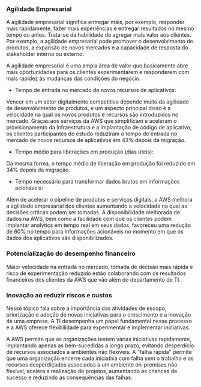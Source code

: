 ### Agilidade Empresarial

A agilidade empresarial significa entregar mais, por exemplo, responder mais rapidamente, fazer mais experiências e entregar resultados no mesmo tempo ou antes. Trata-se da habilidade de agregar mais valor aos clientes. Por exemplo, a agilidade empresarial pode promover o desenvolvimento de produtos, a expansão de novos mercados e a capacidade de resposta do stakeholder interno ou externo.

A agilidade empresarial é uma ampla área de valor que basicamente abre mais oportunidades para os clientes experimentarem e responderem com mais rapidez às mudanças das condições do negócio.

* Tempo de entrada no mercado de novos recursos de aplicativos:

 Vencer em um setor digitalmente competitivo depende muito da agilidade de desenvolvimento de produtos, e um aspecto principal disso é a velocidade na qual os novos produtos e recursos são introduzidos no mercado. Graças aos serviços da AWS que simplificam e aceleram o provisionamento da infraestrutura e a implantação de código de aplicativo, os clientes participantes do estudo reduziram o tempo de entrada no mercado de novos recursos de aplicativos em 43% depois da migração.

* Tempo médio para liberações em produção (dias úteis):

 Da mesma forma, o tempo médio de liberação em produção foi reduzido em 34% depois da migração.

* Tempo necessário para transformar dados brutos em informações acionáveis:

 Além de acelerar o pipeline de produtos e serviços digitais, a AWS melhora a agilidade empresarial dos clientes aumentando a velocidade na qual as decisões críticas podem ser tomadas. A disponibilidade melhorada de dados na AWS, bem como a facilidade com que os clientes podem implantar analytics em tempo real em seus dados, favoreceu uma redução de 60% no tempo para informações acionáveis no momento em que os dados dos aplicativos são disponibilizados.

### Potencialização do desempenho financeiro

Maior velocidade na entrada no mercado, tomada de decisão mais rápida e risco de experimentação reduzido estão colaborando com os resultados financeiros dos clientes da AWS que vão além do departamento de TI.

### Inovação ao reduzir riscos e custos

Nesse tópico fala sobre a importância das atividades de escopo, priorização e adoção de novas iniciativas para o crescimento e a inovação de uma empresa. A TI desempenha um papel fundamental nesse processo e a AWS oferece flexibilidade para experimentar e implementar iniciativas.


A AWS permite que as organizações testem várias iniciativas rapidamente, implantando apenas as bem-sucedidas a longo prazo, evitando desperdício de recursos associados a ambientes não flexíveis. A "falha rápida" permite que uma organização encerre cada iniciativa com falha sem o trabalho e os recursos desperdiçados associados a um ambiente on-premises não flexível, acelera a realização de projetos, aumentando as chances de sucesso e reduzindo as consequências das falhas.
